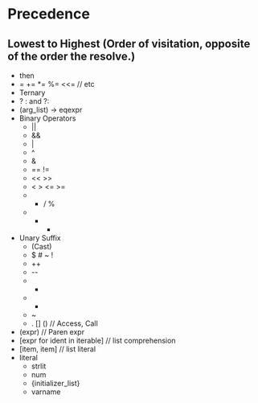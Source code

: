 # Precedence

## Lowest to Highest (Order of visitation, opposite of the order the resolve.)

* then
* = += *= %= <<= // etc
* Ternary
 * ? : and ?:
* (arg_list) -> eqexpr
* Binary Operators
  * ||
  * &&
  * |
  * ^
  * &
  * == !=
  * << >>
  * < > <= >=
  * * / %
  * + -
* Unary Suffix
  * (Cast)
  * $ # ~ !
  * ++
  * --
  * +
  * -
  * ~
  * . [] () // Access, Call
* (expr) // Paren expr
* [expr for ident in iterable] // list comprehension
* [item, item] // list literal
* literal
  * strlit
  * num
  * {initializer_list}
  * varname
